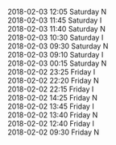2018-02-03 12:05 Saturday  N  
2018-02-03 11:45 Saturday  I  
2018-02-03 11:40 Saturday  N  
2018-02-03 10:30 Saturday  I  
2018-02-03 09:30 Saturday  N  
2018-02-03 09:10 Saturday  I  
2018-02-03 00:15 Saturday  N  
2018-02-02 23:25 Friday  I  
2018-02-02 22:20 Friday  N  
2018-02-02 22:15 Friday  I  
2018-02-02 14:25 Friday  N  
2018-02-02 13:45 Friday  I  
2018-02-02 13:40 Friday  N  
2018-02-02 12:40 Friday  I  
2018-02-02 09:30 Friday  N  
